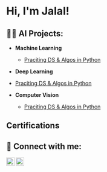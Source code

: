 <h1>Hi, I'm Jalal! </h1>

<h2>👨‍💻 AI Projects:</h2>

- <b> Machine Learning </b>
  - [Praciting DS & Algos in Python](https://github.com/joshmadakor1/Algorithms-Practice)

 - <b> Deep Learning </b>
  - [Praciting DS & Algos in Python](https://github.com/joshmadakor1/Algorithms-Practice)

- <b> Computer Vision </b>
  - [Praciting DS & Algos in Python](https://github.com/joshmadakor1/Algorithms-Practice)
 
<h2>Certifications</h2>

<h2> 🤳 Connect with me:</h2>

[<img align="left" alt="Jalal | LinkedIn" width="22px" src="https://cdn.jsdelivr.net/npm/simple-icons@v3/icons/linkedin.svg" />][linkedin]
[<img align="left" alt="Jalal | Email" width="22px" src="https://cdn.jsdelivr.net/npm/simple-icons@v3/icons/gmail" />][email]

[email]: jkrayem68@gmail.com
[linkedin]: https://www.linkedin.com/in/jalal-k-62b486129/
